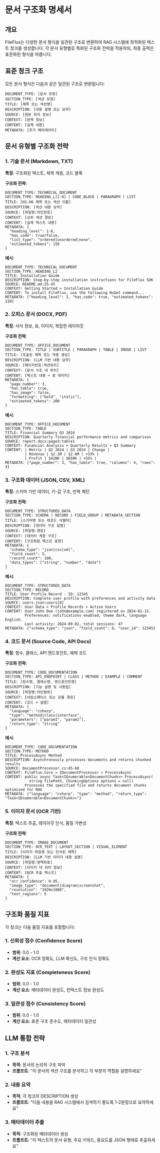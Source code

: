 # 문서 구조화 명세서

## 개요

FileFlux는 다양한 문서 형식을 일관된 구조로 변환하여 RAG 시스템에 최적화된 텍스트 청크를 생성합니다. 각 문서 유형별로 특화된 구조화 전략을 적용하되, 최종 출력은 표준화된 형식을 따릅니다.

## 표준 청크 구조

모든 문서 형식은 다음과 같은 일관된 구조로 변환됩니다:

```
DOCUMENT_TYPE: [문서 유형]
SECTION_TYPE: [섹션 유형]
TITLE: [제목 또는 섹션명]
DESCRIPTION: [내용 설명 또는 요약]
SOURCE: [원본 위치 정보]
CONTEXT: [문맥 정보]
CONTENT: [실제 내용]
METADATA: [추가 메타데이터]
```

## 문서 유형별 구조화 전략

### 1. 기술 문서 (Markdown, TXT)

**특징**: 구조화된 텍스트, 제목 계층, 코드 블록

**구조화 전략**:
```
DOCUMENT_TYPE: TECHNICAL_DOCUMENT
SECTION_TYPE: HEADING_L[1-6] | CODE_BLOCK | PARAGRAPH | LIST
TITLE: [H1-H6 제목 또는 섹션 이름]
DESCRIPTION: [섹션 내용 요약]
SOURCE: [파일명:라인번호]
CONTEXT: [상위 섹션 경로]
CONTENT: [실제 텍스트 내용]
METADATA: {
  "heading_level": 1-6,
  "has_code": true/false,
  "list_type": "ordered|unordered|none",
  "estimated_tokens": 150
}
```

**예시**:
```
DOCUMENT_TYPE: TECHNICAL_DOCUMENT
SECTION_TYPE: HEADING_L2
TITLE: Installation Guide
DESCRIPTION: Step-by-step installation instructions for FileFlux SDK
SOURCE: README.md:25-45
CONTEXT: Getting Started > Installation Guide
CONTENT: To install FileFlux, use the following NuGet command...
METADATA: {"heading_level": 2, "has_code": true, "estimated_tokens": 120}
```

### 2. 오피스 문서 (DOCX, PDF)

**특징**: 서식 정보, 표, 이미지, 복잡한 레이아웃

**구조화 전략**:
```
DOCUMENT_TYPE: OFFICE_DOCUMENT
SECTION_TYPE: TITLE | SUBTITLE | PARAGRAPH | TABLE | IMAGE | LIST
TITLE: [추출된 제목 또는 자동 생성]
DESCRIPTION: [LLM 기반 내용 요약]
SOURCE: [페이지번호:섹션위치]
CONTEXT: [문서 구조 내 위치]
CONTENT: [텍스트 내용 + 표 데이터]
METADATA: {
  "page_number": 3,
  "has_table": true,
  "has_image": false,
  "formatting": ["bold", "italic"],
  "estimated_tokens": 200
}
```

**예시**:
```
DOCUMENT_TYPE: OFFICE_DOCUMENT
SECTION_TYPE: TABLE
TITLE: Financial Summary Q3 2024
DESCRIPTION: Quarterly financial performance metrics and comparison
SOURCE: report.docx:page3:table1
CONTEXT: Financial Analysis > Quarterly Results > Q3 Summary
CONTENT: | Metric | Q2 2024 | Q3 2024 | Change |
         | Revenue | $2.1M | $2.8M | +33% |
         | Profit | $420K | $650K | +55% |
METADATA: {"page_number": 3, "has_table": true, "columns": 4, "rows": 3}
```

### 3. 구조화 데이터 (JSON, CSV, XML)

**특징**: 스키마 기반 데이터, 키-값 구조, 반복 패턴

**구조화 전략**:
```
DOCUMENT_TYPE: STRUCTURED_DATA
SECTION_TYPE: SCHEMA | RECORD | FIELD_GROUP | METADATA_SECTION
TITLE: [스키마명 또는 레코드 식별자]
DESCRIPTION: [데이터 구조 설명]
SOURCE: [파일명:경로]
CONTEXT: [데이터 계층 구조]
CONTENT: [구조화된 텍스트 표현]
METADATA: {
  "schema_type": "json|csv|xml",
  "field_count": 5,
  "record_count": 100,
  "data_types": ["string", "number", "date"]
}
```

**예시**:
```
DOCUMENT_TYPE: STRUCTURED_DATA
SECTION_TYPE: RECORD
TITLE: User Profile Record - ID: 12345
DESCRIPTION: Complete user profile with preferences and activity data
SOURCE: users.json:users[0]
CONTEXT: User Data > Profile Records > Active Users
CONTENT: User John Doe (john@example.com) registered on 2024-01-15. 
         Preferences: notifications enabled, theme dark, language English.
         Last activity: 2024-09-02, total sessions: 47
METADATA: {"schema_type": "json", "field_count": 8, "user_id": 12345}
```

### 4. 코드 문서 (Source Code, API Docs)

**특징**: 함수, 클래스, API 엔드포인트, 예제 코드

**구조화 전략**:
```
DOCUMENT_TYPE: CODE_DOCUMENTATION
SECTION_TYPE: API_ENDPOINT | CLASS | METHOD | EXAMPLE | COMMENT
TITLE: [함수명, 클래스명, 엔드포인트명]
DESCRIPTION: [기능 설명 및 사용법]
SOURCE: [파일명:라인범위]
CONTEXT: [네임스페이스 또는 모듈 경로]
CONTENT: [코드 + 설명]
METADATA: {
  "language": "csharp",
  "type": "method|class|interface",
  "parameters": ["param1", "param2"],
  "return_type": "string"
}
```

**예시**:
```
DOCUMENT_TYPE: CODE_DOCUMENTATION  
SECTION_TYPE: METHOD
TITLE: ProcessAsync Method
DESCRIPTION: Asynchronously processes documents and returns chunked results
SOURCE: DocumentProcessor.cs:45-60
CONTEXT: FileFlux.Core > IDocumentProcessor > ProcessAsync
CONTENT: public async Task<IEnumerable<DocumentChunk>> ProcessAsync(
           string filePath, ChunkingOptions options = null) 
         Processes the specified file and returns document chunks optimized for RAG
METADATA: {"language": "csharp", "type": "method", "return_type": "Task<IEnumerable<DocumentChunk>>"}
```

### 5. 이미지 문서 (OCR 기반)

**특징**: 텍스트 추출, 레이아웃 인식, 품질 가변성

**구조화 전략**:
```
DOCUMENT_TYPE: IMAGE_DOCUMENT
SECTION_TYPE: OCR_TEXT | LAYOUT_SECTION | VISUAL_ELEMENT
TITLE: [이미지 파일명 또는 인식된 제목]
DESCRIPTION: [LLM 기반 이미지 내용 설명]
SOURCE: [파일명:영역좌표]
CONTEXT: [이미지 내 위치 정보]
CONTENT: [OCR 추출 텍스트]
METADATA: {
  "ocr_confidence": 0.95,
  "image_type": "document|diagram|screenshot",
  "resolution": "1920x1080",
  "text_regions": 5
}
```

## 구조화 품질 지표

각 청크는 다음 품질 지표를 포함합니다:

### 1. 신뢰성 점수 (Confidence Score)
- **범위**: 0.0 - 1.0
- **계산 요소**: OCR 정확도, LLM 확신도, 구조 인식 정확도

### 2. 완성도 지표 (Completeness Score)
- **범위**: 0.0 - 1.0  
- **계산 요소**: 메타데이터 완성도, 컨텍스트 정보 완성도

### 3. 일관성 점수 (Consistency Score)
- **범위**: 0.0 - 1.0
- **계산 요소**: 표준 구조 준수도, 메타데이터 일관성

## LLM 통합 전략

### 1. 구조 분석
- **목적**: 문서의 논리적 구조 파악
- **프롬프트**: "이 문서의 섹션 구조를 분석하고 각 부분의 역할을 설명하세요"

### 2. 내용 요약
- **목적**: 각 청크의 DESCRIPTION 생성  
- **프롬프트**: "다음 내용을 RAG 시스템에서 검색하기 좋도록 1-2문장으로 요약하세요"

### 3. 메타데이터 추출
- **목적**: 구조화된 메타데이터 생성
- **프롬프트**: "이 텍스트의 문서 유형, 주요 키워드, 중요도를 JSON 형태로 추출하세요"